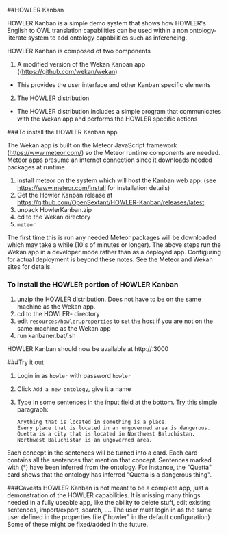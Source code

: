 ##HOWLER Kanban
 	
 HOWLER Kanban is a simple demo system that shows how HOWLER's English to OWL translation capabilities can be used within a non ontology-literate system to add ontology capabilities such as inferencing.
 
HOWLER Kanban is composed of two components

1. A modified version of the Wekan Kanban app ((https://github.com/wekan/wekan)
 * This provides the user interface and other Kanban specific elements 
2. The HOWLER distribution 
 * The HOWLER distribution includes a simple program that communicates with the Wekan app and performs the HOWLER specific actions
	
###To install the HOWLER Kanban app

The Wekan app is built on the Meteor JavaScript framework (https://www.meteor.com/) so the Meteor runtime components are needed. Meteor apps presume an internet connection since it downloads needed packages at runtime. 
	 
1. install meteor on the system which will host the Kanban web app: (see https://www.meteor.com/install for installation details)
2. Get the Howler Kanban release at https://github.com/OpenSextant/HOWLER-Kanban/releases/latest
2. unpack HowlerKanban.zip
3. cd to the Wekan directory
4. `meteor`

The first time this is run any needed Meteor packages will be downloaded which may take a while (10's of minutes or longer). The above steps run the Wekan app in a developer mode rather than as a deployed app. Configuring for actual deployment is beyond these notes. See the Meteor and Wekan sites for details.

### To install the HOWLER portion of HOWLER Kanban

1. unzip the HOWLER distribution. Does not have to be on the same machine as the Wekan app.
1. cd to the HOWLER-<VERSION> directory
1. edit `resources/howler.properties` to set the host if you are not on the same machine as the Wekan app
1. run kanbaner.bat/.sh

HOWLER Kanban should now be available at http://<HOST>:3000
 
###Try it out
1. Login in as `howler` with password `howler`
2. Click ` Add a new ontology `, give it a name 
3. Type in some sentences in the input field at the bottom. Try this simple paragraph:  

     `Anything that is located in something is a place.`    
`Every place that is located in an ungoverned area is dangerous. `   
`Quetta is a city that is located in Northwest Baluchistan.`    
`Northwest Baluchistan is an ungoverned area.  `

 Each concept in the sentences will be turned into a card. Each card contains all the sentences that mention that concept.
 Sentences marked with (*) have been inferred from the ontology. For instance, the "Quetta" card shows that the ontology has inferred "Quetta is a dangerous thing".
 

###Caveats
 HOWLER Kanban is not meant to be a complete app, just a demonstration of the HOWLER capabilities. It is missing many things needed in a fully useable app,
 like the ability to delete stuff, edit existing sentences, import/export, search, .... The user must login in as the same user defined in the properties file ("howler" in the default configuration)
 Some of these might be fixed/added in the future. 
 

 